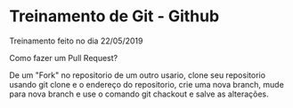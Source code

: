 # Treinamento de Git - Github

Treinamento feito no dia 22/05/2019

Como fazer um Pull Request?

De um "Fork" no repositorio de um outro usario, clone seu repositorio usando git clone e o endereço do repositorio, crie uma nova branch, mude para nova branch e use o comando git chackout e salve as alterações.
